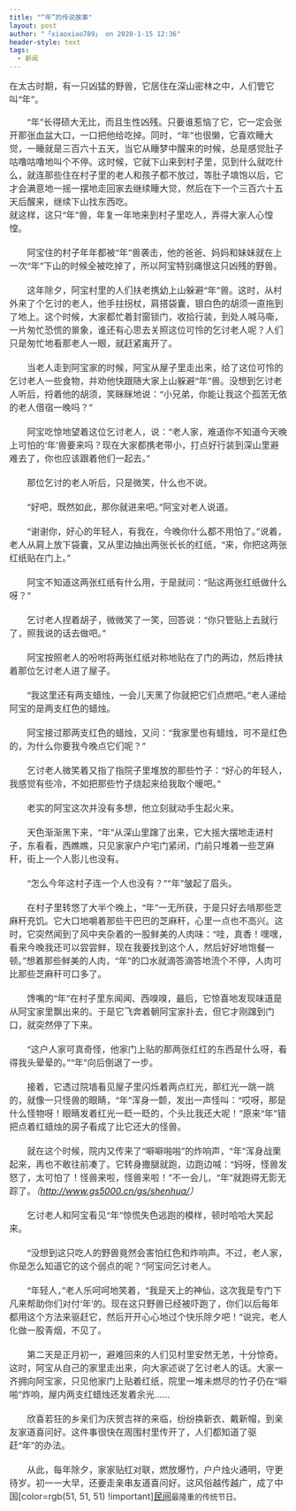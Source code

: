 ```yaml
---
title: "“年”的传说故事"
layout: post
author: "「xiaoxiao789」 on 2020-1-15 12:36"
header-style: text
tags:
  - 新闻
---
```


<head></head>
<body>
 <font style="color:rgb(51, 51, 51)"><font face="&amp;quot"><font style="font-size:16px">在太古时期，有一只凶猛的野兽，它居住在深山密林之中，人们管它叫“年”。</font></font></font>
 <br> 
 <br> 
 <font style="color:rgb(51, 51, 51)"><font face="&amp;quot"><font style="font-size:16px">　　“年”长得硕大无比，而且生性凶残。只要谁惹恼了它，它一定会张开那张血盆大口，一口把他给吃掉。同时，“年”也很懒，它喜欢睡大觉，一睡就是三百六十五天，当它从睡梦中醒来的时候，总是感觉肚子咕噜咕噜地叫个不停。这时候，它就下山来到村子里，见到什么就吃什么，就连那些住在村子里的老人和孩子都不放过，等肚子填饱以后，它才会满意地一摇一摆地走回家去继续睡大觉，然后在下一个三百六十五天后醒来，继续下山找东西吃。</font></font></font>
 <br> 
 <font style="color:rgb(51, 51, 51)"><font face="&amp;quot"><font style="font-size:16px">就这样，这只“年”兽，年复一年地来到村子里吃人，弄得大家人心惶惶。<br> <br> 　　阿宝住的村子年年都被“年”兽袭击，他的爸爸、妈妈和妹妹就在上一次“年”下山的时候全被吃掉了，所以阿宝特别痛恨这只凶残的野兽。<br> <br> 　　这年除夕，阿宝村里的人们扶老携幼上山躲避“年”兽。这时，从村外来了个乞讨的老人，他手拄拐杖，肩搭袋囊，银白色的胡须一直拖到了地上。这个时候，大家都忙着封窗锁门，收拾行装，到处人喊马嘶，一片匆忙恐慌的景象，谁还有心思去关照这位可怜的乞讨老人呢？人们只是匆忙地看那老人一眼，就赶紧离开了。<br> <br> 　　当老人走到阿宝家的时候，阿宝从屋子里走出来，给了这位可怜的乞讨老人一些食物，并劝他快跟随大家上山躲避“年”兽。没想到乞讨老人听后，捋着他的胡须，笑眯眯地说：“小兄弟，你能让我这个孤苦无依的老人借宿一晚吗？”<br> <br> 　　阿宝吃惊地望着这位乞讨老人，说：“老人家，难道你不知道今天晚上可怕的‘年’兽要来吗？现在大家都携老带小，打点好行装到深山里避难去了，你也应该跟着他们一起去。”<br> <br> 　　那位乞讨的老人听后，只是微笑，什么也不说。<br> <br> 　　“好吧，既然如此，那你就进来吧。”阿宝对老人说道。<br> <br> 　　“谢谢你，好心的年轻人，有我在，今晚你什么都不用怕了。”说着，老人从肩上放下袋囊，又从里边抽出两张长长的红纸，“来，你把这两张红纸贴在门上。”<br> <br> 　　阿宝不知道这两张红纸有什么用，于是就问：“贴这两张红纸做什么呀？”<br> <br> 　　乞讨老人捏着胡子，微微笑了一笑，回答说：“你只管贴上去就行了，照我说的话去做吧。”<br> <br> 　　阿宝按照老人的吩咐将两张红纸对称地贴在了门的两边，然后搀扶着那位乞讨老人进了屋子。<br> <br> 　　“我这里还有两支蜡烛，一会儿天黑了你就把它们点燃吧。”老人递给阿宝的是两支红色的蜡烛。<br> <br> 　　阿宝接过那两支红色的蜡烛，又问：“我家里也有蜡烛，可不是红色的，为什么你要我今晚点它们呢？”<br> <br> 　　乞讨老人微笑着又指了指院子里堆放的那些竹子：“好心的年轻人，我感觉有些冷，不如把那些竹子烧起来给我取个暖吧。”<br> <br> 　　老实的阿宝这次并没有多想，他立刻就动手生起火来。<br> <br> 　　天色渐渐黑下来，“年”从深山里蹿了出来，它大摇大摆地走进村子，东看看，西瞧瞧，只见家家户户宅门紧闭，门前只堆着一些芝麻秆，街上一个人影儿也没有。<br> <br> 　　“怎么今年这村子连一个人也没有？”“年”皱起了眉头。<br> <br> 　　在村子里转悠了大半个晚上，“年”一无所获，于是只好去啃那些芝麻秆充饥。它大口地嚼着那些干巴巴的芝麻秆，心里一点也不高兴。这时，它突然闻到了风中夹杂着的一股鲜美的人肉味：“哇，真香！嘿嘿，看来今晚我还可以尝尝鲜，现在我要找到这个人，然后好好地饱餐一顿。”想着那些鲜美的人肉，“年”的口水就滴答滴答地流个不停，人肉可比那些芝麻秆可口多了。<br> <br> 　　馋嘴的“年”在村子里东闻闻、西嗅嗅，最后，它惊喜地发现味道是从阿宝家里飘出来的。于是它飞奔着朝阿宝家扑去，但它才刚蹿到门口，就突然停了下来。<br> <br> 　　“这户人家可真奇怪，他家门上贴的那两张红红的东西是什么呀，看得我头晕晕的。”“年”向后倒退了一步。<br> <br> 　　接着，它透过院墙看见屋子里闪烁着两点红光，那红光一跳一跳的，就像一只怪兽的眼睛，“年”浑身一颤，发出一声怪叫：“哎呀，那是什么怪物呀！眼睛发着红光一眨一眨的，个头比我还大呢！”原来“年”错把点着红蜡烛的房子看成了比它还大的怪兽。<br> <br> 　　就在这个时候，院内又传来了“噼噼啪啪”的炸响声，“年”浑身战栗起来，再也不敢往前凑了。它转身撒腿就跑，边跑边喊：“妈呀，怪兽发怒了，太可怕了！怪兽来啦，怪兽来啦！”不一会儿，“年”就跑得无影无踪了。<i>（<a href="http://www.gs5000.cn/gs/shenhua/" target="_blank">http://www.gs5000.cn/gs/shenhua/</a>）</i><br> <br> 　　乞讨老人和阿宝看见“年”惊慌失色逃跑的模样，顿时哈哈大笑起来。<br> <br> 　　“没想到这只吃人的野兽竟然会害怕红色和炸响声。不过，老人家，你是怎么知道它的这个弱点的呢？”阿宝问乞讨老人。<br> <br> 　　“年轻人，”老人乐呵呵地笑着，“我是天上的神仙，这次我是专门下凡来帮助你们对付‘年’的。现在这只野兽已经被吓跑了，你们以后每年都用这个方法来驱赶它，然后开开心心地过个快乐除夕吧！”说完，老人化做一股青烟，不见了。<br> <br> 　　第二天是正月初一，避难回来的人们见村里安然无恙，十分惊奇。这时，阿宝从自己的家里走出来，向大家述说了乞讨老人的话。大家一齐拥向阿宝家，只见他家门上贴着红纸，院里一堆未燃尽的竹子仍在“噼啪”炸响，屋内两支红蜡烛还发着余光……<br> <br> 　　欣喜若狂的乡亲们为庆贺吉祥的来临，纷纷换新衣、戴新帽，到亲友家道喜问好。这件事很快在周围村里传开了，人们都知道了驱赶“年”的办法。<br> <br> 　　从此，每年除夕，家家贴红对联，燃放爆竹，户户烛火通明，守更待岁。初一一大早，还要走亲串友道喜问好。这风俗越传越广，成了中国[color=rgb(51, 51, 51) !important]<font style="background-color:transparent"><a href="http://www.gs5000.cn/gs/minjian/" target="_blank">民间</a></font></font>最隆重的传统节日。<br> </font></font>
 <br> 
 <br>
</body>


